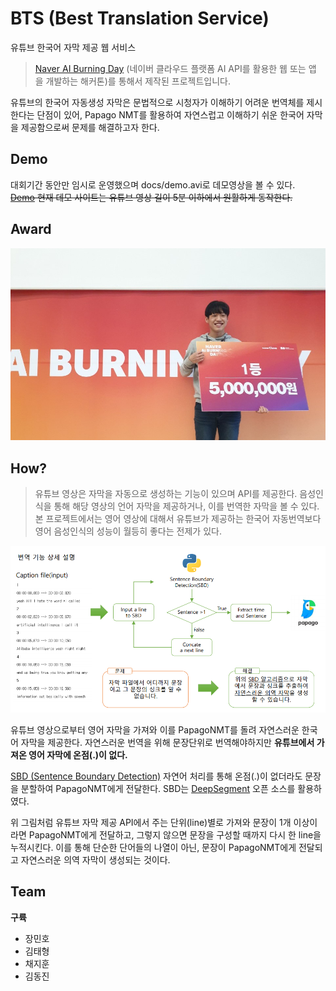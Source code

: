 # BTS (Best Translation Service)
유튜브 한국어 자막 제공 웹 서비스
> [Naver AI Burning Day](https://campaign.naver.com/aihackathon_ai_burning/) (네이버 클라우드 플랫폼 AI API를 활용한 웹 또는 앱을 개발하는 해커톤)를 통해서 제작된 프로젝트입니다.

유튜브의 한국어 자동생성 자막은 문법적으로 시청자가 이해하기 어려운 번역체를 제시한다는 단점이 있어, Papago NMT를 활용하여 자연스럽고 이해하기 쉬운 한국어 자막을 제공함으로써 문제를 해결하고자 한다.

## Demo
대회기간 동안만 임시로 운영했으며 docs/demo.avi로 데모영상을 볼 수 있다.<br>
~~[Demo](http://#) 현재 데모 사이트는 유튜브 영상 길이 5분 이하에서 원활하게 동작한다.~~

## Award
<img src="images/price.jpg"/>

## How?
> 유튜브 영상은 자막을 자동으로 생성하는 기능이 있으며 API를 제공한다. 음성인식을 통해 해당 영상의 언어 자막을 제공하거나, 이를 번역한 자막을 볼 수 있다. 본 프로젝트에서는 영어 영상에 대해서 유튜브가 제공하는 한국어 자동번역보다 영어 음성인식의 성능이 월등히 좋다는 전제가 있다.

<img src="images/how1.png"/>

유튜브 영상으로부터 영어 자막을 가져와 이를 PapagoNMT를 돌려 자연스러운 한국어 자막을 제공한다. 자연스러운 번역을 위해 문장단위로 번역해야하지만 <b>유튜브에서 가져온 영어 자막에 온점(.)이 없다.</b>

[SBD (Sentence Boundary Detection)](https://en.wikipedia.org/wiki/Sentence_boundary_disambiguation) 자연어 처리를 통해 온점(.)이 없더라도 문장을 분할하여 PapagoNMT에게 전달한다. SBD는 [DeepSegment](https://github.com/notAI-tech/deepsegment) 오픈 소스를 활용하였다.

위 그림처럼 유튜브 자막 제공 API에서 주는 단위(line)별로 가져와 문장이 1개 이상이라면 PapagoNMT에게 전달하고, 그렇지 않으면 문장을 구성할 때까지 다시 한 line을 누적시킨다. 이를 통해 단순한 단어들의 나열이 아닌, 문장이 PapagoNMT에게 전달되고 자연스러운 의역 자막이 생성되는 것이다.

## Team
<b>구륙</b>
- 장민호
- 김태형
- 채지훈
- 김동진